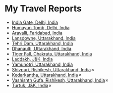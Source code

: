 # My Travel Reports

-	[India Gate, Delhi, India](august-2017/README.md)
-	[Humayun Tomb, Delhi, India](june-2017/README.md)
-	[Aravalli, Faridabad, India](july-2017/README.md)
-	[Lansdowne, Uttarakhand, India](july-2017/README.md)
-	[Tehri Dam, Uttarakhand, India](september-2017/README.md)
-	[Dhanaulti, Uttarakhand, India](october-2017/README.md)
-	[Tiger Fall, Chakrata, Uttarakhand, India](march-2018/README.md)
-	[Laddakh, J&K, India](september-2018/README.md)
-	[Yamunotri, Uttarakhand, India](october-2018/README.md)
-	[Shivpuri, Rishikesh, Uttarakhand, India](may-2018/README.md)✗
-	[Kedarkantha, Uttarakhand, India](january-2019/README.md)✗
-	[Vashishth Gufa, Rishikesh, Uttarakhand, India](february-2019/README.md)✗
-	[Turtuk, J&K, India](june-2019/README.md)✗
